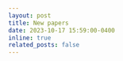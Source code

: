 ```yaml
---
layout: post
title: New papers
date: 2023-10-17 15:59:00-0400
inline: true
related_posts: false
---
```


<!-- 04 papers are submitted in 15th International Conference on ICT Convergence (ICTC 2024), Jeju, Korea.  

- Nam Van Hai Phan, Tha Thanh Le, Tuan Phu Phan, Thuy Thu Le, Phuong-Nam Tran, Nhat Truong Pham and Duc Ngoc Minh Dang, *“Deep Learning-Based Automated Cashier System for Bakeries”*, [9th International Conference on Intelligent Information Technology (ICIIT 2024)](http://www.iciit.org/), Feb 23-25, 2024  
- Dang Khoa Phan, Phuong-Nam Tran, Nhat Truong Pham, Tra Huong Thi Le, Duc Ngoc Minh Dang, *“Innovative Multi-Modal Control for Surveillance Spider Robot: An Integration of Voice and Hand Gesture Recognition”*, [9th International Conference on Intelligent Information Technology (ICIIT 2024)](http://www.iciit.org/), Feb 23-25, 2024  
- Dinh Thuan Nguyen, Minh Khanh Phan, Phuong-Nam Tran and Duc Ngoc Minh Dang, *“Vietnamese Traffic Sign Recognition Using Deep Learning”*, [9th International Conference on Intelligent Information Technology (ICIIT 2024)](http://www.iciit.org/), Feb 23-25, 2024  
- Chi Hung Le, Hung Phat Ly, Duc Tien Nguyen, Hanh Dang-Ngoc, Thuy-Duong Thi Vu and Duc Ngoc Minh Dang *“Deep Learning Based Attendance Check System At FPT University”*, [9th International Conference on Intelligent Information Technology (ICIIT 2024)](http://www.iciit.org/), Feb 23-25, 2024   -->